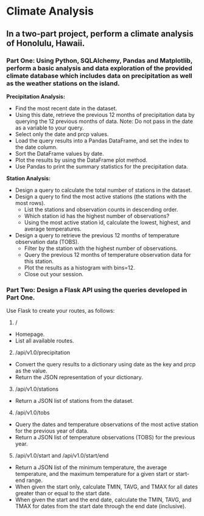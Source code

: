 # Climate Analysis

## In a two-part project, perform a climate analysis of Honolulu, Hawaii.

### Part One: Using Python, SQLAlchemy, Pandas and Matplotlib, perform a basic analysis and data exploration of the provided climate database which includes data on precipitation as well as the weather stations on the island.

**Precipitation Analysis:**

- Find the most recent date in the dataset.
- Using this date, retrieve the previous 12 months of precipitation data by querying the 12 previous months of data. Note: Do not pass in the date as a variable to your query.
- Select only the date and prcp values.
- Load the query results into a Pandas DataFrame, and set the index to the date column.
- Sort the DataFrame values by date.
- Plot the results by using the DataFrame plot method.
- Use Pandas to print the summary statistics for the precipitation data.

**Station Analysis:**

- Design a query to calculate the total number of stations in the dataset.
- Design a query to find the most active stations (the stations with the most rows).
  - List the stations and observation counts in descending order.
  - Which station id has the highest number of observations?
  - Using the most active station id, calculate the lowest, highest, and average temperatures.
- Design a query to retrieve the previous 12 months of temperature observation data (TOBS).
  - Filter by the station with the highest number of observations.
  - Query the previous 12 months of temperature observation data for this station.
  - Plot the results as a histogram with bins=12.
  - Close out your session.

### Part Two: Design a Flask API using the queries developed in Part One.

Use Flask to create your routes, as follows:
1. /
  - Homepage.
  - List all available routes.
2. /api/v1.0/precipitation
  - Convert the query results to a dictionary using date as the key and prcp as the value.
  - Return the JSON representation of your dictionary.
3. /api/v1.0/stations
  - Return a JSON list of stations from the dataset.
4. /api/v1.0/tobs
  - Query the dates and temperature observations of the most active station for the previous year of data.
  - Return a JSON list of temperature observations (TOBS) for the previous year.
5. /api/v1.0/start and /api/v1.0/start/end
  - Return a JSON list of the minimum temperature, the average temperature, and the maximum temperature for a given start or start-end range.
  - When given the start only, calculate TMIN, TAVG, and TMAX for all dates greater than or equal to the start date.
  - When given the start and the end date, calculate the TMIN, TAVG, and TMAX for dates from the start date through the end date (inclusive).